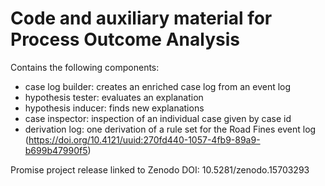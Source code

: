 # Code and auxiliary material for Process Outcome Analysis

Contains the following components:
- case log builder: creates an enriched case log from an event log
- hypothesis tester: evaluates an explanation
- hypothesis inducer: finds new explanations
- case inspector: inspection of an individual case given by case id
- derivation log: one derivation of a rule set for the Road Fines event log (https://doi.org/10.4121/uuid:270fd440-1057-4fb9-89a9-b699b47990f5)

Promise project release linked to Zenodo DOI: 10.5281/zenodo.15703293
